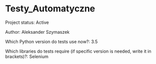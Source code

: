 # Testy_Automatyczne
Project status:
Active

Author:
Aleksander Szymaszek

Which Python version do tests use now?: 3.5

Which libraries do tests require (if specific version is needed, write it in brackets)?: Selenium




